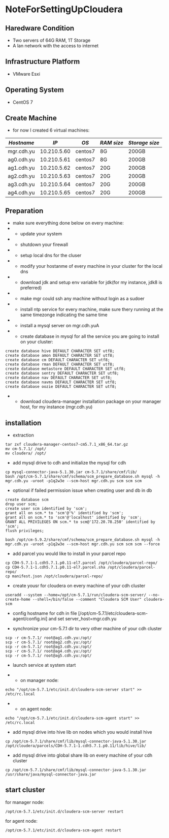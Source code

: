 # NoteForSettingUpCloudera

## Haredware Condition
  * Two servers of 64G RAM, 1T Storage
  * A lan network with the access to internet
  
## Infrastructure Platform
  * VMware Esxi
  
## Operating System
  * CentOS 7

## Create Machine 

  * for now I created 6 virtual machines:

*Hostname* | *IP* | *OS* | *RAM size* | *Storage size*
------------|------------|------------|------------|------------
mgr.cdh.yu | 10.210.5.60 |centos7 | 8G | 200GB
ag0.cdh.yu | 10.210.5.61 |centos7 | 8G | 200GB
ag1.cdh.yu | 10.210.5.62 |centos7 | 20G | 200GB
ag2.cdh.yu | 10.210.5.63 |centos7 | 20G | 200GB
ag3.cdh.yu | 10.210.5.64 |centos7 | 20G | 200GB
ag4.cdh.yu | 10.210.5.65 |centos7 | 20G | 200GB

## Preparation
  * make sure everything done below on every machine:
  * - update your system
  * - shutdown your firewall 
  * - setup local dns for the cluser
  * - modify your hostanme of every machine in your cluster for the local dns
  * - download jdk and setup env variable for jdk(for my instance, jdk8 is preferred)
  * - make mgr could ssh any machine without login as a sudoer
  * - install ntp service for every machine, make sure thery running at the same timezonge indicating the same time
  * - install a mysql server on mgr.cdh.yuA
  * - create database in mysql for all the service you are going to install on your cluster:

```
create database hive DEFAULT CHARACTER SET utf8;
create database amon DEFAULT CHARACTER SET utf8;
create database cm DEFAULT CHARACTER SET utf8;
create database rman DEFAULT CHARACTER SET utf8;
create database metastore DEFAULT CHARACTER SET utf8;
create database sentry DEFAULT CHARACTER SET utf8;
create database nav DEFAULT CHARACTER SET utf8;
create database navms DEFAULT CHARACTER SET utf8;
create database oozie DEFAULT CHARACTER SET utf8;
```
  
  * - download cloudera-manager installation package on your manager host, for my instance (mgr.cdh.yu)
  
## installation

* extraction

```
tar zxf cloudera-manager-centos7-cm5.7.1_x86_64.tar.gz 
mv cm-5.7.1/ /opt/
mv cloudera/ /opt/
```

* add mysql drive to cdh and initialize the mysql for cdh

```
cp mysql-connector-java-5.1.30.jar cm-5.7.1/share/cmf/lib/
bash /opt/cm-5.7.1/share/cmf/schema/scm_prepare_database.sh mysql -h mgr.cdh.yu -uroot -p1q2w3e --scm-host mgr.cdh.yu scm scm scm
```
* optional if failed permission issue when creating user and db in db
```mysql
create database scm
drop user scm;
create user scm identified by 'scm';
grant all on scm.* to 'scm'@'%' identified by 'scm';
grant all on scm.* to 'scm'@'localhost' identified by 'scm';
GRANT ALL PRIVILEGES ON scm.* to scm@'172.20.78.250' identified by 'scm';
flush privileges;
```

```
bash /opt/cm-5.9.2/share/cmf/schema/scm_prepare_database.sh mysql -h mgr.cdh.yu -uroot -p1q2w3e --scm-host mgr.cdh.yu scm scm scm --force
```

* add parcel you would like to install in your parcel repo

```
cp CDH-5.7.1-1.cdh5.7.1.p0.11-el7.parcel /opt/cloudera/parcel-repo/
cp CDH-5.7.1-1.cdh5.7.1.p0.11-el7.parcel.sha /opt/cloudera/parcel-repo/
cp manifest.json /opt/cloudera/parcel-repo/
```
  
* create yousr for cloudera on every machine of your cdh cluster

```
useradd --system --home=/opt/cm-5.7.1/run/cloudera-scm-server/ --no-create-home --shell=/bin/false --comment "Cloudera SCM User" cloudera-scm
```

* config hostname for cdh in file [/opt/cm-5.7.1/etc/cloudera-scm-agent/config.ini] and set server_host=mgr.cdh.yu

* synchronize your cm-5.7.1 dir to very other machine of your cdh cluster

```
scp -r cm-5.7.1/ root@ag1.cdh.yu:/opt/
scp -r cm-5.7.1/ root@ag2.cdh.yu:/opt/
scp -r cm-5.7.1/ root@ag3.cdh.yu:/opt/
scp -r cm-5.7.1/ root@ag4.cdh.yu:/opt/
scp -r cm-5.7.1/ root@ag5.cdh.yu:/opt/
```

* launch service at system start

* - on manager node:

```shell 
echo "/opt/cm-5.7.1/etc/init.d/cloudera-scm-server start" >> /etc/rc.local
```

* - on agent node:

```
echo "/opt/cm-5.7.1/etc/init.d/cloudera-scm-agent start" >> /etc/rc.local
```

* add mysql drive into hive lib on nodes which you would install hive
```
cp /opt/cm-5.7.1/share/cmf/lib/mysql-connector-java-5.1.30.jar /opt/cloudera/parcels/CDH-5.7.1-1.cdh5.7.1.p0.11/lib/hive/lib/
```

* add mysql drive into global share lib on every machine of your cdh cluster
```
cp /opt/cm-5.7.1/share/cmf/lib/mysql-connector-java-5.1.30.jar /usr/share/java/mysql-connector-java.jar
```


## start cluster

for manager node:

```
/opt/cm-5.7.1/etc/init.d/cloudera-scm-server restart
```

for agent node:

```
/opt/cm-5.7.1/etc/init.d/cloudera-scm-agent restart
```
